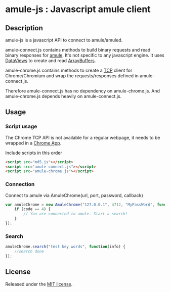 # amule-js : Javascript amule client

## Description

amule-js is a javascript API to connect to amule/amuled.

amule-connect.js contains methods to build binary requests and read binary responses for [amule](https://en.wikipedia.org/wiki/AMule). It's not specific to any javascript engine. It uses [DataViews](http://www.javascripture.com/DataView) to create and read [ArrayBuffers](http://www.javascripture.com/ArrayBuffer).

amule-chrome.js contains methods to create a [TCP](https://developer.chrome.com/apps/sockets_tcp) client for Chrome/Chromium and wrap the requests/responses defined in amule-connect.js.

Therefore amule-connect.js has no dependency on amule-chrome.js. And amule-chrome.js depends heavily on amule-connect.js.   

## Usage

### Script usage

The Chrome TCP API is not available for a regular webpage, it needs to be wrapped in a [Chrome App](https://developer.chrome.com/apps/about_apps).

Include scripts in this order

```html
<script src="md5.js"></script>
<script src="amule-connect.js"></script>
<script src="amule-chrome.js"></script>
```

### Connection

Connect to amule via AmuleChrome(url, port, password, callback) 
```js
var amuleChrome = new AmuleChrome("127.0.0.1", 4712, "MyPassWord", function(code) {
	if (code == 4) {
		// You are connected to amule. Start a search!
	}
});
```
### Search

```js
amuleChrome.search("test key words", function(info) {
	//search done
});
```

## License

Released under the [MIT license](http://www.opensource.org/licenses/MIT).
